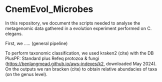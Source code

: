 # CnemEvol_Microbes
In this repository, we document the scripts needed to analyse the metagenomic data gathered in a evolution experiment performed on C. elegans. 


First, we ..... (general pipeline)

To perform taxonomic classification, we used kraken2 (cite) with the DB PlusPF: Standard plus Refeq protozoa & fungi (https://benlangmead.github.io/aws-indexes/k2, downloaded May 2024). On the outputs we ran bracken (cite) to obtain relative abundacies of taxa (on the genus level).
